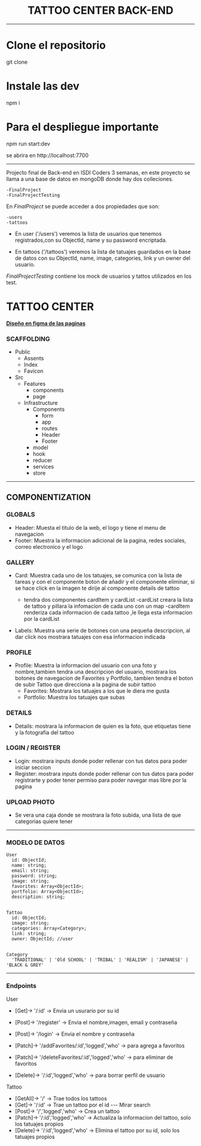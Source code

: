 <h1 align="center"> TATTOO CENTER BACK-END</h1>

---

# Clone el repositorio

git clone

# Instale las dev

npm i

# Para el despliegue importante

npm run start:dev

se abrira en http://localhost:7700

---

Projecto final de Back-end en ISDI Coders 3 semanas, en este proyecto se llama a una base de datos en mongoDB donde hay dos colleciones.

    -FinalProject
    -FinalProjectTesting

En _FinalProject_ se puede acceder a dos propiedades que son:

    -users
    -tattoos

-   En user ('/users') veremos la lista de usuarios que tenemos registrados,con su ObjectId, name y su password encriptada.

-   En tattoos ('/tattoos') veremos la lista de tatuajes guardados en la base de datos con su ObjectId, name, image, categories, link y un owner del usuario.

_FinalProjectTesting_ contiene los mock de usuarios y tattos utilizados en los test.

# TATTOO CENTER

[**Diseño en figma de las paginas**](https://www.figma.com/file/vdlESQE81Wlj6pNbhxQa38/Tatto-lucho?node-id=0%3A1&t=VgBoaJhpwXk1qHtb-1)

### SCAFFOLDING

-   Public
    -   Assents
    -   Index
    -   Favicon
-   Src
    -   Features
        -   components
        -   page
    -   Infrastructure
        -   Components
            -   form
            -   app
            -   routes
            -   Header
            -   Footer
        -   model
        -   hook
        -   reducer
        -   services
        -   store

---

## COMPONENTIZATION

### GLOBALS

-   Header: Muesta el titulo de la web, el logo y tiene el menu de navegacion
-   Footer: Muestra la informacion adicional de la pagina, redes sociales, correo electronico y el logo

### GALLERY

-   Card: Muestra cada uno de los tatuajes, se comunica con la lista de tareas y con el componente boton de añadir y el componente eliminar, si se hace click en la imagen te dirije al componente details de tattoo

    -   tendra dos componentes cardItem y cardList
        -cardList creara la lista de tattoo y pillara la infomacion de cada uno con un map
        -cardItem renderiza cada informacion de cada tattoo ,le llega esta informacion por la cardList

-   Labels: Muestra una serie de botones con una pequeña descripcion, al dar click nos mostrara tatuajes con esa informacion indicada

### PROFILE

-   Profile: Muestra la informacion del usuario con una foto y nombre,tambien tendra una descripcion del usuario, mostrara los botones de navegacion de Favorites y Portfolio, tambien tendra el boton de subir Tattoo que direcciona a la pagina de subir tattoo
    -   Favorites: Mostrara los tatuajes a los que le diera me gusta
    -   Portfolio: Muestra los tatuajes que subas

### DETAILS

-   Details: mostrara la informacion de quien es la foto, que etiquetas tiene y la fotografia del tattoo

### LOGIN / REGISTER

-   Login: mostrara inputs donde poder rellenar con tus datos para poder iniciar seccion
-   Register: mostrara inputs donde poder rellenar con tus datos para poder registrarte y poder tener permiso para poder navegar mas libre por la pagina

### UPLOAD PHOTO

-   Se vera una caja donde se mostrara la foto subida, una lista de que categorias quiere tener

---

### MODELO DE DATOS

    User
      id: ObjectId;
      name: string;
      email: string;
      password: string;
      image: string;
      favorites: Array<ObjectId>;
      portfolio: Array<ObjectId>;
      description: string;


    Tattoo
      id: ObjectId;
      image: string;
      categories: Array<Category>;
      link: string;
      owner: ObjectId; //user


    Category
      'TRADITIONAL' | 'Old SCHOOL' | 'TRIBAL' | 'REALISM' | 'JAPANESE' | 'BLACK & GREY'

---

### Endpoints

User

-   [Get]-> '/:id' -> Envia un usurario por su id
-   [Post]-> '/register' -> Envia el nombre,imagen, email y contraseña
-   [Post]-> '/login' -> Envia el nombre y contraseña

-   [Patch]-> '/addFavorites/:id','logged','who' -> para agrega a favoritos
-   [Patch]-> '/deleteFavorites/:id','logged','who' -> para eliminar de favoritos

-   [Delete]-> '/:id','logged','who' -> para borrar perfil de usuario

Tattoo

-   [GetAll]-> '/' -> Trae todos los tattoos
-   [Get]-> '/:id' -> Trae un tattoo por el id --- Mirar search
-   [Post]-> '/','logged','who' -> Crea un tattoo
-   [Patch]-> '/:id','logged','who' -> Actualiza la informacion del tattoo, solo los tatuajes propios
-   [Delete]-> '/:id','logged','who' -> Elimina el tattoo por su id, solo los tatuajes propios
